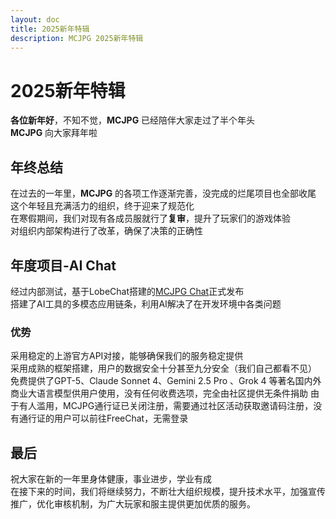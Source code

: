 ```yaml
---
layout: doc
title: 2025新年特辑
description: MCJPG 2025新年特辑
---
```

# 2025新年特辑

**各位新年好**，不知不觉，**MCJPG** 已经陪伴大家走过了半个年头  
**MCJPG** 向大家拜年啦

## 年终总结

在过去的一年里，**MCJPG** 的各项工作逐渐完善，没完成的烂尾项目也全部收尾  
这个年轻且充满活力的组织，终于迎来了规范化  
在寒假期间，我们对现有各成员服就行了**复审**，提升了玩家们的游戏体验  
对组织内部架构进行了改革，确保了决策的正确性  

## 年度项目-AI Chat

经过内部测试，基于LobeChat搭建的[MCJPG Chat](https://chat.mcjpg.org)正式发布  
搭建了AI工具的多模态应用链条，利用AI解决了在开发环境中各类问题

### 优势

采用稳定的上游官方API对接，能够确保我们的服务稳定提供  
采用成熟的框架搭建，用户的数据安全十分甚至九分安全（我们自己都看不见）  
免费提供了GPT-5、Claude Sonnet 4、Gemini 2.5 Pro 、Grok 4 等著名国内外商业大语言模型供用户使用，没有任何收费选项，完全由社区提供无条件捐助
由于有人滥用，MCJPG通行证已关闭注册，需要通过社区活动获取邀请码注册，没有通行证的用户可以前往FreeChat，无需登录
## 最后

祝大家在新的一年里身体健康，事业进步，学业有成  
在接下来的时间，我们将继续努力，不断壮大组织规模，提升技术水平，加强宣传推广，优化审核机制，为广大玩家和服主提供更加优质的服务。
